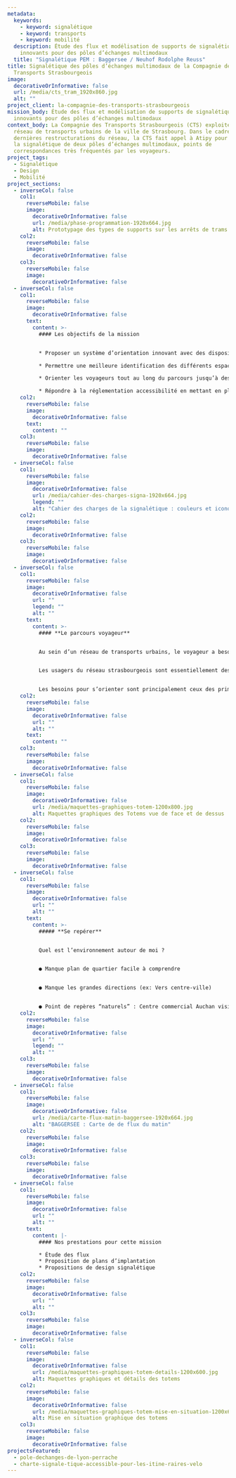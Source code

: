```yaml
---
metadata:
  keywords:
    - keyword: signalétique
    - keyword: transports
    - keyword: mobilité
  description: Étude des flux et modélisation de supports de signalétique
    innovants pour des pôles d’échanges multimodaux
  title: "Signalétique PEM : Baggersee / Neuhof Rodolphe Reuss"
title: Signalétique des pôles d’échanges multimodaux de la Compagnie des
  Transports Strasbourgeois
image:
  decorativeOrInformative: false
  url: /media/cts_tram_1920x860.jpg
  alt: ""
project_client: la-compagnie-des-transports-strasbourgeois
mission_body: Étude des flux et modélisation de supports de signalétique
  innovants pour des pôles d’échanges multimodaux
context_body: La Compagnie des Transports Strasbourgeois (CTS) exploite le
  réseau de transports urbains de la ville de Strasbourg. Dans le cadre des
  dernières restructurations du réseau, la CTS fait appel à Atipy pour améliorer
  la signalétique de deux pôles d’échanges multimodaux, points de
  correspondances très fréquentés par les voyageurs.
project_tags:
  - Signalétique
  - Design
  - Mobilité
project_sections:
  - inverseCol: false
    col1:
      reverseMobile: false
      image:
        decorativeOrInformative: false
        url: /media/phase-programmation-1920x664.jpg
        alt: Prototypage des types de supports sur les arrêts de trams et de bus
    col2:
      reverseMobile: false
      image:
        decorativeOrInformative: false
    col3:
      reverseMobile: false
      image:
        decorativeOrInformative: false
  - inverseCol: false
    col1:
      reverseMobile: false
      image:
        decorativeOrInformative: false
      text:
        content: >-
          #### Les objectifs de la mission


          * Proposer un système d’orientation innovant avec des dispositifs directionnels et d’identification sur les périmètres des pôles d’échanges multimodaux.

          * Permettre une meilleure identification des différents espaces et services en mettant à disposition de tous les voyageurs des informations claires, visibles et compréhensibles.

          * Orienter les voyageurs tout au long du parcours jusqu’à destination, et ce sans rupture.

          * Répondre à la réglementation accessibilité en mettant en place une signalétique la plus universelle possible.
    col2:
      reverseMobile: false
      image:
        decorativeOrInformative: false
      text:
        content: ""
    col3:
      reverseMobile: false
      image:
        decorativeOrInformative: false
  - inverseCol: false
    col1:
      reverseMobile: false
      image:
        decorativeOrInformative: false
        url: /media/cahier-des-charges-signa-1920x664.jpg
        legend: ""
        alt: "Cahier des charges de la signalétique : couleurs et iconographie"
    col2:
      reverseMobile: false
      image:
        decorativeOrInformative: false
    col3:
      reverseMobile: false
      image:
        decorativeOrInformative: false
  - inverseCol: false
    col1:
      reverseMobile: false
      image:
        decorativeOrInformative: false
        url: ""
        legend: ""
        alt: ""
      text:
        content: >-
          #### **Le parcours voyageur**


          Au sein d’un réseau de transports urbains, le voyageur a besoin d’être orienté et d’avoir accès à des informations claires et compréhensibles rapidement.


          Les usagers du réseau strasbourgeois sont essentiellement des habitués. Ils ont peu de difficultés apparentes pour s’orienter et se repérer et peu d’hésitation dans le choix des chemins à prendre pour rejoindre leur destination finale.


          Les besoins pour s’orienter sont principalement ceux des primo-visiteurs et des voyageurs occasionnels des pôles de correspondances.
    col2:
      reverseMobile: false
      image:
        decorativeOrInformative: false
        url: ""
        alt: ""
      text:
        content: ""
    col3:
      reverseMobile: false
      image:
        decorativeOrInformative: false
  - inverseCol: false
    col1:
      reverseMobile: false
      image:
        decorativeOrInformative: false
        url: /media/maquettes-graphiques-totem-1200x800.jpg
        alt: Maquettes graphiques des Totems vue de face et de dessus
    col2:
      reverseMobile: false
      image:
        decorativeOrInformative: false
    col3:
      reverseMobile: false
      image:
        decorativeOrInformative: false
  - inverseCol: false
    col1:
      reverseMobile: false
      image:
        decorativeOrInformative: false
        url: ""
        alt: ""
      text:
        content: >-
          ##### **Se repérer**


          Quel est l’environnement autour de moi ?


          ● Manque plan de quartier facile à comprendre


          ● Manque les grandes directions (ex: Vers centre-ville)


          ● Point de repères “naturels” : Centre commercial Auchan visible de loin (grande enseigne lumineuse) et la Halle du dépôt des bus.
    col2:
      reverseMobile: false
      image:
        decorativeOrInformative: false
        url: ""
        legend: ""
        alt: ""
    col3:
      reverseMobile: false
      image:
        decorativeOrInformative: false
  - inverseCol: false
    col1:
      reverseMobile: false
      image:
        decorativeOrInformative: false
        url: /media/carte-flux-matin-baggersee-1920x664.jpg
        alt: "BAGGERSEE : Carte de de flux du matin"
    col2:
      reverseMobile: false
      image:
        decorativeOrInformative: false
    col3:
      reverseMobile: false
      image:
        decorativeOrInformative: false
  - inverseCol: false
    col1:
      reverseMobile: false
      image:
        decorativeOrInformative: false
        url: ""
        alt: ""
      text:
        content: |-
          #### Nos prestations pour cette mission

          * Étude des flux
          * Proposition de plans d’implantation
          * Propositions de design signalétique
    col2:
      reverseMobile: false
      image:
        decorativeOrInformative: false
        url: ""
        alt: ""
    col3:
      reverseMobile: false
      image:
        decorativeOrInformative: false
  - inverseCol: false
    col1:
      reverseMobile: false
      image:
        decorativeOrInformative: false
        url: /media/maquettes-graphiques-totem-details-1200x600.jpg
        alt: Maquettes graphiques et détails des totems
    col2:
      reverseMobile: false
      image:
        decorativeOrInformative: false
        url: /media/maquettes-graphiques-totem-mise-en-situation-1200x600.jpg
        alt: Mise en situation graphique des totems
    col3:
      reverseMobile: false
      image:
        decorativeOrInformative: false
projectsFeatured:
  - pole-dechanges-de-lyon-perrache
  - charte-signale-tique-accessible-pour-les-itine-raires-velo
---
```

